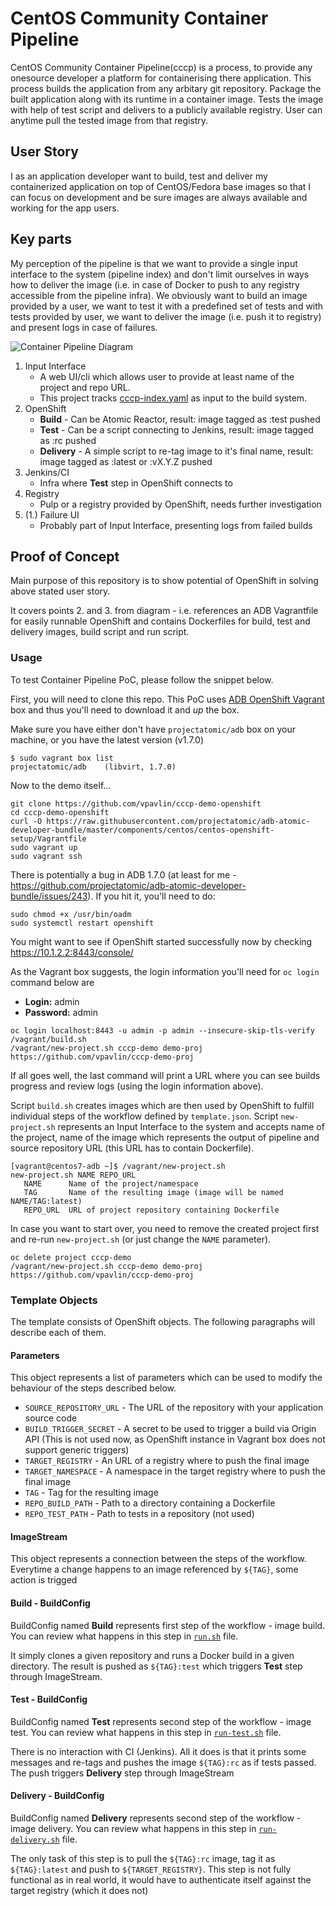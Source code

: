 # CentOS Community Container Pipeline

CentOS Community Container Pipeline(cccp) is a process, to provide any onesource developer a platform for containerising there application. This process builds the application from any arbitary git repository. Package the built application along with its runtime in a container image. Tests the image with help of test script and delivers to a publicly available registry. User can anytime pull the tested image from that registry.

## User Story

I as an application developer want to build, test and deliver my containerized application on top of CentOS/Fedora base images so that I can focus on development and be sure images are always available and working for the app users.

## Key parts

My perception of the pipeline is that we want to provide a single input interface to the system (pipeline index) and don't limit ourselves in ways how to deliver the image (i.e. in case of Docker to push to any registry accessible from the pipeline infra). We obviously want to build an image provided by a user, we want to test it with a predefined set of tests and with tests provided by user, we want to deliver the image (i.e. push it to registry) and present logs in case of failures.

![Container Pipeline Diagram](https://docs.google.com/drawings/d/1sJfniMspEK9LI5CO9NsoSXhixbMqYNoJjPi9AKHNV-k/pub?w=960&h=720)

1. Input Interface
    * A web UI/cli which allows user to provide at least name of the project and repo URL.
    * This project tracks [cccp-index.yaml](https://github.com/kbsingh/cccp-index/blob/master/index.yml) as input to the build system.
2. OpenShift
    * **Build** - Can be Atomic Reactor, result: image tagged as :test pushed
    * **Test** - Can be a script connecting to Jenkins, result: image tagged as :rc pushed
    * **Delivery** - A simple script to re-tag image to it's final name, result: image tagged as :latest or :vX.Y.Z pushed
3. Jenkins/CI
    * Infra where **Test** step in OpenShift connects to
4. Registry
    * Pulp or a registry provided by OpenShift, needs further investigation
5. (1.) Failure UI
    * Probably part of Input Interface, presenting logs from failed builds

## Proof of Concept

Main purpose of this repository is to show potential of OpenShift in solving above stated user story.

It covers points 2. and 3. from diagram - i.e. references an ADB Vagrantfile for easily runnable OpenShift and contains Dockerfiles for build, test and delivery images, build script and run script.

### Usage

To test Container Pipeline PoC, please follow the snippet below.

First, you will need to clone this repo. This PoC uses [ADB OpenShift Vagrant](https://github.com/projectatomic/adb-atomic-developer-bundle/blob/master/components/centos/centos-openshift-setup/Vagrantfile) box and thus you'll need to download it and *up* the box.

Make sure you have either don't have `projectatomic/adb` box on your machine, or you have the latest version (v1.7.0)

```
$ sudo vagrant box list
projectatomic/adb    (libvirt, 1.7.0)
```

Now to the demo itself...

```
git clone https://github.com/vpavlin/cccp-demo-openshift
cd cccp-demo-openshift
curl -O https://raw.githubusercontent.com/projectatomic/adb-atomic-developer-bundle/master/components/centos/centos-openshift-setup/Vagrantfile
sudo vagrant up
sudo vagrant ssh
```

There is potentially a bug in ADB 1.7.0 (at least for me - https://github.com/projectatomic/adb-atomic-developer-bundle/issues/243). If you hit it, you'll need to do:

```
sudo chmod +x /usr/bin/oadm
sudo systemctl restart openshift
```

You might want to see if OpenShift started successfully now by checking https://10.1.2.2:8443/console/

As the Vagrant box suggests, the login information you'll need for `oc login` command below are

* **Login:** admin
* **Password:** admin

```
oc login localhost:8443 -u admin -p admin --insecure-skip-tls-verify
/vagrant/build.sh
/vagrant/new-project.sh cccp-demo demo-proj https://github.com/vpavlin/cccp-demo-proj
```

If all goes well, the last command will print a URL where you can see builds progress and review logs (using the login information above).

Script `build.sh` creates images which are then used by OpenShift to fulfill individual steps of the workflow defined by `template.json`. Script `new-project.sh` represents an Input Interface to the system and accepts name of the project, name of the image which represents the output of pipeline and source repository URL (this URL has to contain Dockerfile).

```
[vagrant@centos7-adb ~]$ /vagrant/new-project.sh 
new-project.sh NAME REPO_URL
   NAME      Name of the project/namespace
   TAG       Name of the resulting image (image will be named NAME/TAG:latest)
   REPO_URL  URL of project repository containing Dockerfile
```

In case you want to start over, you need to remove the created project first and re-run `new-project.sh` (or just change the `NAME` parameter).

```
oc delete project cccp-demo
/vagrant/new-project.sh cccp-demo demo-proj https://github.com/vpavlin/cccp-demo-proj

```

### Template Objects

The template consists of OpenShift objects. The following paragraphs will describe each of them.

#### Parameters

This object represents a list of parameters which can be used to modify the behaviour of the steps described below.

* `SOURCE_REPOSITORY_URL` - The URL of the repository with your application source code
* `BUILD_TRIGGER_SECRET` - A secret to be used to trigger a build via Origin API (This is not used now, as OpenShift instance in Vagrant box does not support generic triggers)
* `TARGET_REGISTRY` - An URL of a registry where to push the final image
* `TARGET_NAMESPACE` - A namespace in the target registry where to push the final image
* `TAG` - Tag for the resulting image
* `REPO_BUILD_PATH` - Path to a directory containing a Dockerfile
* `REPO_TEST_PATH` - Path to tests in a repository (not used)

#### ImageStream

This object represents a connection between the steps of the workflow. Everytime a change happens to an image referenced by `${TAG}`, some action is trigged

#### Build - BuildConfig

BuildConfig named **Build** represents first step of the workflow - image build. You can review what happens in this step in [`run.sh`](run.sh) file. 

It simply clones a given repository and runs a Docker build in a given directory. The result is pushed as `${TAG}:test` which triggers **Test** step through ImageStream.

#### Test - BuildConfig

BuildConfig named **Test** represents second step of the workflow - image test. You can review what happens in this step in [`run-test.sh`](run-test.sh) file.

There is no interaction with CI (Jenkins). All it does is that it prints some messages and re-tags and pushes the image `${TAG}:rc` as if tests passed. The push triggers **Delivery** step through ImageStream

#### Delivery - BuildConfig

BuildConfig named **Delivery** represents second step of the workflow - image delivery. You can review what happens in this step in [`run-delivery.sh`](run-delivery.sh) file.

The only task of this step is to pull the `${TAG}:rc` image, tag it as `${TAG}:latest` and push to `${TARGET_REGISTRY}`. This step is not fully functional as in real world, it would have to authenticate itself against the target registry (which it does not)
